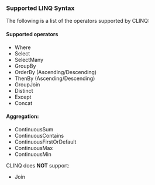 ### Supported LINQ Syntax

The following is a list of the operators supported by CLINQ:

#### Supported operators
* Where
* Select
* SelectMany
* GroupBy
* OrderBy (Ascending/Descending)
* ThenBy (Ascending/Descending)
* GroupJoin
* Distinct
* Except
* Concat
#### Aggregation:
* ContinuousSum
* ContinuousContains
* ContinuousFirstOrDefault
* ContinuousMax
* ContinuousMin

CLINQ does **NOT** support:

* Join